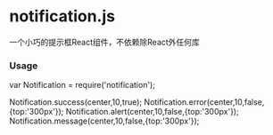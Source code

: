 # notification.js
一个小巧的提示框React组件，不依赖除React外任何库

### Usage
var Notification = require('notification');

Notification.success(<span>center</span>,10,true);
Notification.error(<span>center</span>,10,false,{top:'300px'});
Notification.alert(<span>center</span>,10,false,{top:'300px'});
Notification.message(<span>center</span>,10,false,{top:'300px'});

